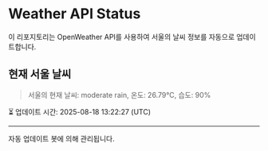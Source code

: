 
# Weather API Status

이 리포지토리는 OpenWeather API를 사용하여 서울의 날씨 정보를 자동으로 업데이트합니다.

## 현재 서울 날씨
> 서울의 현재 날씨: moderate rain, 온도: 26.79°C, 습도: 90%

⏳ 업데이트 시간: 2025-08-18 13:22:27 (UTC)

---
자동 업데이트 봇에 의해 관리됩니다.

